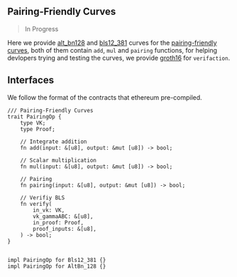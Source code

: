 ## Pairing-Friendly Curves

> In Progress

Here we provide [alt\_bn128][alt_bn128] and [bls12\_381][bls12_381] curves for the 
[pairing-friendly curves][ietf], both of them contain `add`, `mul` and `pairing` functions, 
for helping devlopers trying and testing the curves, we provide [groth16][groth16] for
`verifaction`.


## Interfaces

We follow the format of the contracts that ethereum pre-compiled.

```rust,ignore
/// Pairing-Friendly Curves
trait PairingOp {
    type VK;
    type Proof;
    
    // Integrate addition
    fn add(input: &[u8], output: &mut [u8]) -> bool;
    
    // Scalar multiplication
    fn mul(input: &[u8], output: &mut [u8]) -> bool;
    
    // Pairing
    fn pairing(input: &[u8], output: &mut [u8]) -> bool;
    
    // Verifiy BLS
    fn verify(
        in_vk: VK,
        vk_gammaABC: &[u8],
        in_proof: Proof,
        proof_inputs: &[u8],
    ) -> bool;
}


impl PairingOp for Bls12_381 {}
impl PairingOp for AltBn_128 {}
```

[alt_bn128]: https://github.com/patractlabs/megaclite/blob/master/src/alt_bn128.rs
[bls12_381]: https://github.com/patractlabs/megaclite/blob/master/src/bls12_381.rs
[groth16]: http://www.zeroknowledgeblog.com/index.php/groth16
[ietf]: https://tools.ietf.org/id/draft-yonezawa-pairing-friendly-curves-02.html
